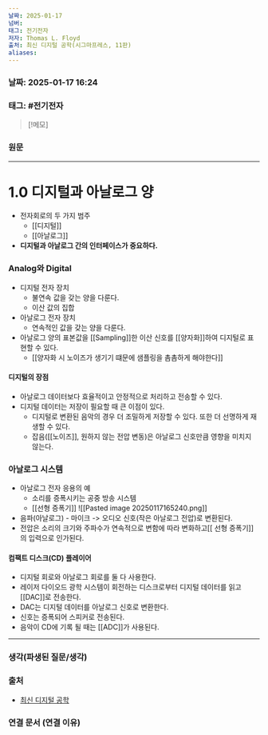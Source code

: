 ```yaml
---
날짜: 2025-01-17
넘버: 
태그: 전기전자
저자: Thomas L. Floyd
출처: 최신 디지털 공학(시그마프레스, 11판)
aliases:
---
```

### 날짜:  2025-01-17 16:24

### 태그: #전기전자

>[!메모]
>

### 원문
---
# 1.0 디지털과 아날로그 양
- 전자회로의 두 가지 범주
	- [[디지털]]
	- [[아날로그]]
- **디지털과 아날로그 간의 인터페이스가 중요하다.**
### Analog와 Digital
- 디지털 전자 장치
	- 불연속 값을 갖는 양을 다룬다.
	- 이산 값의 집합
- 아날로그 전자 장치
	- 연속적인 값을 갖는 양을 다룬다.
- 아날로그 양의 표본값을 [[Sampling]]한 이산 신호를 [[양자화]]하여 디지털로 표현할 수 있다.
	- [[양자화 시 노이즈가 생기기 떄문에 샘플링을 촘촘하게 해야한다]]
#### 디지털의 장점
- 아날로그 데이터보다 효율적이고 안정적으로 처리하고 전송할 수 있다.
- 디지털 데이터는 저장이 필요할 때 큰 이점이 있다.
	- 디지털로 변환된 음악의 경우 더 조밀하게 저장할 수 있다. 또한 더 선명하게 재생할 수 있다.
	- 잡음([[노이즈]], 원하지 않는 전압 변동)은 아날로그 신호만큼 영향을 미치지 않는다.
### 아날로그 시스템
- 아날로그 전자 응용의 예
	- 소리를 증폭시키는 공중 방송 시스템
	- [[선형 증폭기]]
![[Pasted image 20250117165240.png]]
- 음파(아날로그) - 마이크 -> 오디오 신호(작은 아날로그 전압)로 변환된다.
- 전압은 소리의 크기와 주파수가 연속적으로 변함에 따라 변화하고[[ 선형 증폭기]]의 입력으로 인가된다.
#### 컴팩트 디스크(CD) 플레이어
- 디지털 회로와 아날로그 회로를 둘 다 사용한다.
- 레이저 다이오드 광학 시스템이 회전하는 디스크로부터 디지털 데이터를 읽고 [[DAC]]로 전송한다.
- DAC는 디지털 데이터를 아날로그 신호로 변환한다.
- 신호는 증폭되어 스피커로 전송된다.
- 음악이 CD에 기록 될 때는 [[ADC]]가 사용된다.

---
### 생각(파생된 질문/생각)

### 출처
- [최신 디지털 공학](https://product.kyobobook.co.kr/detail/S000001810571)
### 연결 문서 (연결 이유)
